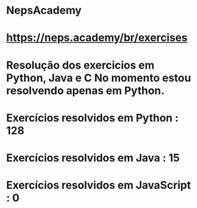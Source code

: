 # NepsAcademy
# https://neps.academy/br/exercises 
# Resolução dos exercicios em Python, Java e C No momento estou resolvendo apenas em Python.
# Exercícios resolvidos em Python : 128
# Exercícios resolvidos em Java : 15
# Exercícios resolvidos em JavaScript : 0
